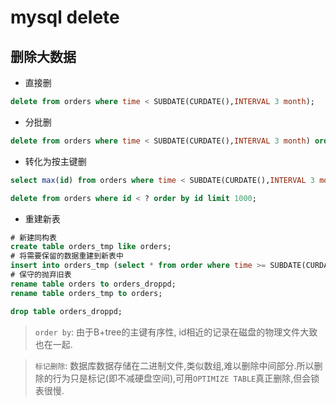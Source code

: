# mysql delete

## 删除大数据

- 直接删

```sql
delete from orders where time < SUBDATE(CURDATE(),INTERVAL 3 month);
```

- 分批删

```sql
delete from orders where time < SUBDATE(CURDATE(),INTERVAL 3 month) order by id limit 1000;
```

- 转化为按主键删

```sql
select max(id) from orders where time < SUBDATE(CURDATE(),INTERVAL 3 month);

delete from orders where id < ? order by id limit 1000;
```

- 重建新表

```sql
# 新建同构表
create table orders_tmp like orders;
# 将需要保留的数据重建到新表中
insert into orders_tmp (select * from order where time >= SUBDATE(CURDATE(),INTERVAL 3 month));
# 保守的抛弃旧表
rename table orders to orders_droppd;
rename table orders_tmp to orders;

drop table orders_droppd;
```

> `order by`: 由于B+tree的主键有序性, id相近的记录在磁盘的物理文件大致也在一起.

> `标记删除`: 数据库数据存储在二进制文件,类似数组,难以删除中间部分.所以删除的行为只是标记(即不减硬盘空间),可用`OPTIMIZE TABLE`真正删除,但会锁表很慢.
